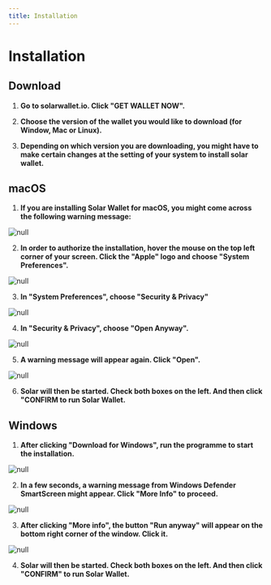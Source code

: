 ```yaml
---
title: Installation
---
```

# Installation
## Download

1. **Go to solarwallet.io. Click "GET WALLET NOW".**
2. **Choose the version of the wallet you would like to download (for Window, Mac or Linux).**

3. **Depending on which version you are downloading, you might have to make certain changes at the setting of your system to install solar wallet.**

## macOS

1. **If you are installing Solar Wallet for macOS, you might come across the following warning message:**

![null](/images/3.png)

2. **In order to authorize the installation, hover the mouse on the top left corner of your screen. Click the "Apple" logo and choose "System Preferences".**

![null](/images/4.png)

3. **In "System Preferences", choose "Security & Privacy"**

![null](/images/5.png)

4. **In "Security & Privacy", choose "Open Anyway".**

![null](/images/6.png)

5. **A warning message will appear again. Click "Open".**

![null](/images/7.png)

6. **Solar will then be started. Check both boxes on the left. And then click "CONFIRM to run Solar Wallet.**

## Windows

1. **After clicking "Download for Windows", run the programme to start the installation.**

![null](/images/a.png)

2. **In a few seconds, a warning message from Windows Defender SmartScreen might appear. Click "More Info" to proceed.**

![null](/images/b.png)

3. **After clicking "More info", the button "Run anyway" will appear on the bottom right corner of the window. Click it.**

![null](/images/c.png)

4. **Solar will then be started. Check both boxes on the left. And then click "CONFIRM" to run Solar Wallet.**
